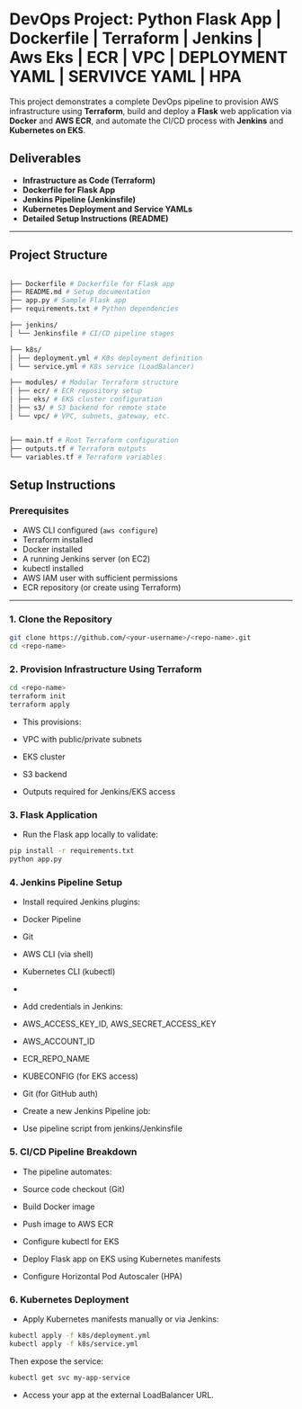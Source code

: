 
#  DevOps Project:  Python Flask App | Dockerfile | Terraform | Jenkins | Aws Eks | ECR | VPC | DEPLOYMENT YAML | SERVIVCE YAML | HPA 

This project demonstrates a complete DevOps pipeline to provision AWS infrastructure using **Terraform**, build and deploy a **Flask** web application via **Docker** and **AWS ECR**, and automate the CI/CD process with **Jenkins** and **Kubernetes on EKS**.


##   Deliverables

- **Infrastructure as Code (Terraform)**  
- **Dockerfile for Flask App**  
- **Jenkins Pipeline (Jenkinsfile)**  
- **Kubernetes Deployment and Service YAMLs**  
- **Detailed Setup Instructions (README)**

---

##  Project Structure

```bash

├── Dockerfile # Dockerfile for Flask app
├── README.md # Setup documentation
├── app.py # Sample Flask app
├── requirements.txt # Python dependencies

├── jenkins/
│ └── Jenkinsfile # CI/CD pipeline stages

├── k8s/
│ ├── deployment.yml # K8s deployment definition
│ └── service.yml # K8s service (LoadBalancer)

├── modules/ # Modular Terraform structure
│ ├── ecr/ # ECR repository setup
│ ├── eks/ # EKS cluster configuration
│ ├── s3/ # S3 backend for remote state
│ └── vpc/ # VPC, subnets, gateway, etc.


├── main.tf # Root Terraform configuration
├── outputs.tf # Terraform outputs
└── variables.tf # Terraform variables
```



##   Setup Instructions

###  Prerequisites

- AWS CLI configured (`aws configure`)
- Terraform installed
- Docker installed
- A running Jenkins server (on EC2)
- kubectl installed
- AWS IAM user with sufficient permissions
- ECR repository (or create using Terraform)
---

### 1. Clone the Repository

```bash
git clone https://github.com/<your-username>/<repo-name>.git
cd <repo-name>
```

### 2. Provision Infrastructure Using Terraform

```bash
cd <repo-name>
terraform init
terraform apply
```

- This provisions:

- VPC with public/private subnets

- EKS cluster

- S3 backend

- Outputs required for Jenkins/EKS access

### 3. Flask Application 

- Run the Flask app locally to validate:

```bash
pip install -r requirements.txt
python app.py
```
### 4. Jenkins Pipeline Setup

- Install required Jenkins plugins:

- Docker Pipeline

- Git

- AWS CLI (via shell)

- Kubernetes CLI (kubectl)

-   

- Add credentials in Jenkins:

- AWS_ACCESS_KEY_ID, AWS_SECRET_ACCESS_KEY

- AWS_ACCOUNT_ID

- ECR_REPO_NAME

- KUBECONFIG (for EKS access)

- Git (for GitHub auth)


- Create a new Jenkins Pipeline job:

- Use pipeline script from jenkins/Jenkinsfile

### 5. CI/CD Pipeline Breakdown

- The pipeline automates:

-  Source code checkout (Git)

- Build Docker image

- Push image to AWS ECR

- Configure kubectl for EKS

- Deploy Flask app on EKS using Kubernetes manifests

- Configure Horizontal Pod Autoscaler (HPA)


### 6. Kubernetes Deployment
- Apply Kubernetes manifests manually or via Jenkins:

```bash
kubectl apply -f k8s/deployment.yml
kubectl apply -f k8s/service.yml
```

Then expose the service:

```bash
kubectl get svc my-app-service
```
- Access your app at the external LoadBalancer URL.

